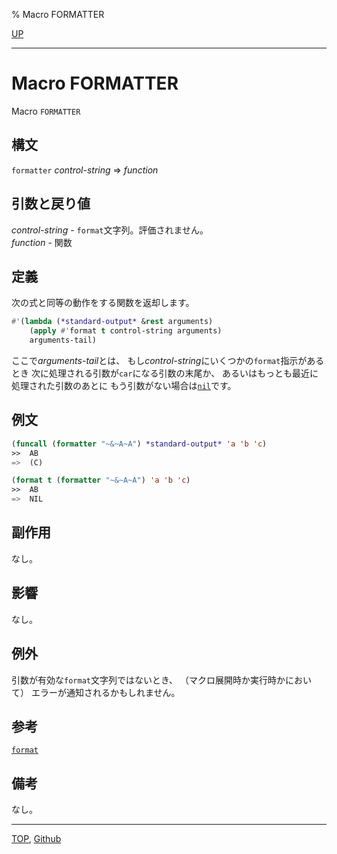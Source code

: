 % Macro FORMATTER

[UP](22.4.html)  

---

# Macro **FORMATTER**


Macro `FORMATTER`


## 構文

`formatter` *control-string* => *function*


## 引数と戻り値

*control-string* - `format`文字列。評価されません。  
*function* - 関数


## 定義

次の式と同等の動作をする関数を返却します。

```lisp
#'(lambda (*standard-output* &rest arguments)
    (apply #'format t control-string arguments)
    arguments-tail)
```

ここで*arguments-tail*とは、
もし*control-string*にいくつかの`format`指示があるとき
次に処理される引数が`car`になる引数の末尾か、
あるいはもっとも最近に処理された引数のあとに
もう引数がない場合は[`nil`](5.3.nil-variable.html)です。


## 例文

```lisp
(funcall (formatter "~&~A~A") *standard-output* 'a 'b 'c)
>>  AB
=>  (C)

(format t (formatter "~&~A~A") 'a 'b 'c)
>>  AB
=>  NIL
```


## 副作用

なし。


## 影響

なし。


## 例外

引数が有効な`format`文字列ではないとき、
（マクロ展開時か実行時かにおいて）
エラーが通知されるかもしれません。


## 参考

[`format`](22.4.format.html)


## 備考

なし。


---
[TOP](index.html),  [Github](https://github.com/nptcl/npt-japanese)

